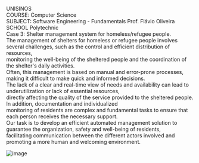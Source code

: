 UNISINOS\
COURSE: Computer Science\
SUBJECT: Software Engineering - Fundamentals Prof. Flávio Oliveira\
SCHOOL Polytechnic\
Case 3: Shelter management system for homeless/refugee people.\
The management of shelters for homeless or refugee people involves several challenges, such as the control and efficient distribution of resources,\
monitoring the well-being of the sheltered people and the coordination of the shelter's daily activities.\
Often, this management is based on manual and error-prone processes, making it difficult to make quick and informed decisions.\
The lack of a clear and real-time view of needs and availability can lead to underutilization or lack of essential resources,\
directly affecting the quality of the service provided to the sheltered people. In addition, documentation and individualized\
monitoring of residents are complex and fundamental tasks to ensure that each person receives the necessary support.\
Our task is to develop an efficient automated management solution to guarantee the organization, safety and well-being of residents,\
facilitating communication between the different actors involved and promoting a more human and welcoming environment.

![image](https://github.com/user-attachments/assets/99a26bd7-87f2-4a16-b8cc-fab494bacdfb)
